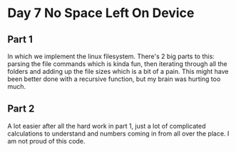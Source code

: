 # Day 7 No Space Left On Device

## Part 1

In which we implement the linux filesystem. There's 2 big parts to this: parsing the file commands which is kinda fun, then iterating through all the folders and adding up the file sizes which is a bit of a pain. This might have been better done with a recursive function, but my brain was hurting too much.

## Part 2

A lot easier after all the hard work in part 1, just a lot of complicated calculations to understand and numbers coming in from all over the place. I am not proud of this code.